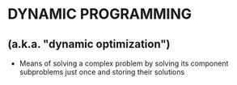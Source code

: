 # DYNAMIC PROGRAMMING
## (a.k.a. "dynamic optimization")
* Means of solving a complex problem by solving its component subproblems just once and storing their solutions
